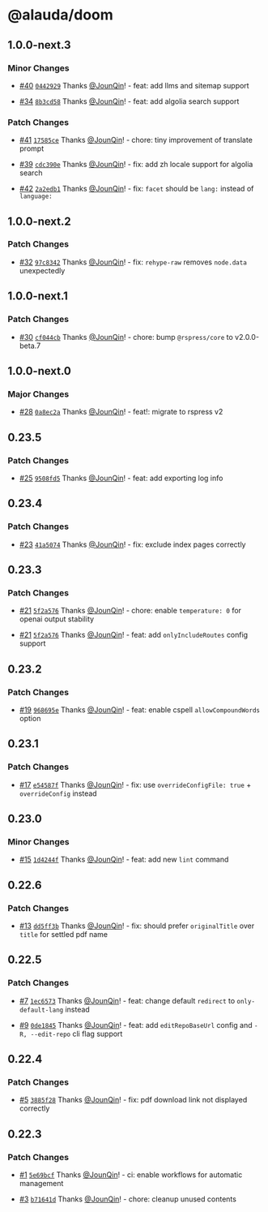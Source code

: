 # @alauda/doom

## 1.0.0-next.3

### Minor Changes

- [#40](https://github.com/alauda/doom/pull/40) [`0442929`](https://github.com/alauda/doom/commit/04429292a53c9ce857e11370d5f04a3ae0921069) Thanks [@JounQin](https://github.com/JounQin)! - feat: add llms and sitemap support

- [#34](https://github.com/alauda/doom/pull/34) [`8b3cd58`](https://github.com/alauda/doom/commit/8b3cd589de5242e63ab0d11520f7740bd9b32944) Thanks [@JounQin](https://github.com/JounQin)! - feat: add algolia search support

### Patch Changes

- [#41](https://github.com/alauda/doom/pull/41) [`17585ce`](https://github.com/alauda/doom/commit/17585ce903ed4d7ffc4b32c2ff62b096684dc698) Thanks [@JounQin](https://github.com/JounQin)! - chore: tiny improvement of translate prompt

- [#39](https://github.com/alauda/doom/pull/39) [`cdc390e`](https://github.com/alauda/doom/commit/cdc390e66f20710057f7253b3ade7f282b664e84) Thanks [@JounQin](https://github.com/JounQin)! - fix: add zh locale support for algolia search

- [#42](https://github.com/alauda/doom/pull/42) [`2a2edb1`](https://github.com/alauda/doom/commit/2a2edb1b7c1afd96529c3f7864f4f54cc952a204) Thanks [@JounQin](https://github.com/JounQin)! - fix: `facet` should be `lang:` instead of `language:`

## 1.0.0-next.2

### Patch Changes

- [#32](https://github.com/alauda/doom/pull/32) [`97c8342`](https://github.com/alauda/doom/commit/97c83425485f065ff7953ffce167d5b2c61379ba) Thanks [@JounQin](https://github.com/JounQin)! - fix: `rehype-raw` removes `node.data` unexpectedly

## 1.0.0-next.1

### Patch Changes

- [#30](https://github.com/alauda/doom/pull/30) [`cf044cb`](https://github.com/alauda/doom/commit/cf044cb249425f55ba1e7afe04adb16e6a3b00ae) Thanks [@JounQin](https://github.com/JounQin)! - chore: bump `@rspress/core` to v2.0.0-beta.7

## 1.0.0-next.0

### Major Changes

- [#28](https://github.com/alauda/doom/pull/28) [`0a8ec2a`](https://github.com/alauda/doom/commit/0a8ec2a0dfb207eeee767ca677a529c97080a0bc) Thanks [@JounQin](https://github.com/JounQin)! - feat!: migrate to rspress v2

## 0.23.5

### Patch Changes

- [#25](https://github.com/alauda/doom/pull/25) [`9508fd5`](https://github.com/alauda/doom/commit/9508fd5d22c8224dacdfe187aa7cb468d4099260) Thanks [@JounQin](https://github.com/JounQin)! - feat: add exporting log info

## 0.23.4

### Patch Changes

- [#23](https://github.com/alauda/doom/pull/23) [`41a5074`](https://github.com/alauda/doom/commit/41a50743efc2c7a31a1fdf3da682cacc71aacc18) Thanks [@JounQin](https://github.com/JounQin)! - fix: exclude index pages correctly

## 0.23.3

### Patch Changes

- [#21](https://github.com/alauda/doom/pull/21) [`5f2a576`](https://github.com/alauda/doom/commit/5f2a57685190117127efc61aa27b7e07b332a756) Thanks [@JounQin](https://github.com/JounQin)! - chore: enable `temperature: 0` for openai output stability

- [#21](https://github.com/alauda/doom/pull/21) [`5f2a576`](https://github.com/alauda/doom/commit/5f2a57685190117127efc61aa27b7e07b332a756) Thanks [@JounQin](https://github.com/JounQin)! - feat: add `onlyIncludeRoutes` config support

## 0.23.2

### Patch Changes

- [#19](https://github.com/alauda/doom/pull/19) [`968695e`](https://github.com/alauda/doom/commit/968695e3795b5387f2ff0236e35fb4a230f9acaa) Thanks [@JounQin](https://github.com/JounQin)! - feat: enable cspell `allowCompoundWords` option

## 0.23.1

### Patch Changes

- [#17](https://github.com/alauda/doom/pull/17) [`e54587f`](https://github.com/alauda/doom/commit/e54587f029ff017b24ef8ca300c506cc523b8fd4) Thanks [@JounQin](https://github.com/JounQin)! - fix: use `overrideConfigFile: true` + `overrideConfig` instead

## 0.23.0

### Minor Changes

- [#15](https://github.com/alauda/doom/pull/15) [`1d4244f`](https://github.com/alauda/doom/commit/1d4244f702cb37ec6b117bf147d2e0bc7296505a) Thanks [@JounQin](https://github.com/JounQin)! - feat: add new `lint` command

## 0.22.6

### Patch Changes

- [#13](https://github.com/alauda/doom/pull/13) [`dd5ff3b`](https://github.com/alauda/doom/commit/dd5ff3bf8903e0adb5652574026a5fd71cc18bf1) Thanks [@JounQin](https://github.com/JounQin)! - fix: should prefer `originalTitle` over `title` for settled pdf name

## 0.22.5

### Patch Changes

- [#7](https://github.com/alauda/doom/pull/7) [`1ec6573`](https://github.com/alauda/doom/commit/1ec65734131f5e5460dfb85f5a5e43b4fb1e16d9) Thanks [@JounQin](https://github.com/JounQin)! - feat: change default `redirect` to `only-default-lang` instead

- [#9](https://github.com/alauda/doom/pull/9) [`0de1845`](https://github.com/alauda/doom/commit/0de184568541130a1c7c034687efdd951c1a28c5) Thanks [@JounQin](https://github.com/JounQin)! - feat: add `editRepoBaseUrl` config and `-R, --edit-repo` cli flag support

## 0.22.4

### Patch Changes

- [#5](https://github.com/alauda/doom/pull/5) [`3885f28`](https://github.com/alauda/doom/commit/3885f28347eb07b9bd5d5501bca2fef5b9f7249b) Thanks [@JounQin](https://github.com/JounQin)! - fix: pdf download link not displayed correctly

## 0.22.3

### Patch Changes

- [#1](https://github.com/alauda/Doom/pull/1) [`5e69bcf`](https://github.com/alauda/Doom/commit/5e69bcfeeaedc362025b931ee8d9cd63e5dfe99a) Thanks [@JounQin](https://github.com/JounQin)! - ci: enable workflows for automatic management

- [#3](https://github.com/alauda/Doom/pull/3) [`b71641d`](https://github.com/alauda/Doom/commit/b71641d2d1dcc9966cc424ddaa0ccc49a9108c76) Thanks [@JounQin](https://github.com/JounQin)! - chore: cleanup unused contents
